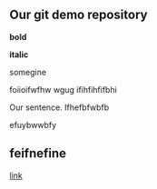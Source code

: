 ## Our git demo repository

**bold**

__italic__

somegine

foiioifwfhw
wgug
ifihfihfifbhi


Our sentence.
Ifhefbfwbfb

efuybwwbfy

## feifnefine

[link](https://google.com)
